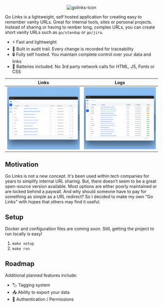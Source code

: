 <p align="center">
  <img src="https://github.com/user-attachments/assets/beffcad9-83c8-43a0-859c-af0eadb22150" alt="golinks-icon" width="150" />
</p>

Go Links is a lightweight, self hosted application for creating easy to remember vanity URLs. Great for internal tools, sites or personal projects.
Instead of sharing or having to rember long, complex URLs, you can create short vanity URLs such as `go/standup` or `go/jira`.

- ⚡ Fast and lightweight 
- 📝 Built in audit trail. Every change is recorded for traceability
- 🔒 Fully self hosted. You maintain complete control over your data and links
- 🔋 Batteries included. No 3rd party network calls for HTML, JS, Fonts or CSS


| Links                                  | Logs                                   |
| -------------------------------------- | -------------------------------------- |
| ![link-page](./assets/links-page.png)  | ![logs-page](./assets/logs-page.png)   |

## Motivation

Go Links is not a new concept. It's been used within tech companies for years to simplify internal URL sharing. But, there doesn’t seem to be a great open-source version available. Most options are either poorly maintained or are locked behind a paywall. And why should someone have to pay for something as simple as a URL redirect? So I decided to make my own "Go Links" with hopes that others may find it useful.  

## Setup

Docker and configuration files are coming soon. Still, getting the project to run locally is easy!
1. `make setup`
2. `make run`

## Roadmap

Additional planned features include:

- 🏷️ Tagging system
- 📤 Ability to export your data 
- 🔐 Authentication / Permissions
